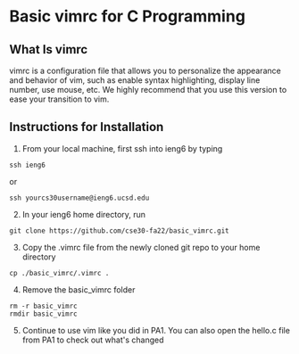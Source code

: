 # Basic vimrc for C Programming
## What Is vimrc
vimrc is a configuration file that allows you to personalize the appearance and
behavior of vim, such as enable syntax highlighting, display line number, use
mouse, etc. We highly recommend that you use this version to ease your
transition to vim. 
## Instructions for Installation
1. From your local machine, first ssh into ieng6 by typing
```
ssh ieng6
```
or 
```
ssh yourcs30username@ieng6.ucsd.edu
```
2. In your ieng6 home directory, run
```
git clone https://github.com/cse30-fa22/basic_vimrc.git
```
3. Copy the .vimrc file from the newly cloned git repo to your home directory
```
cp ./basic_vimrc/.vimrc .
```
4. Remove the basic_vimrc folder
```
rm -r basic_vimrc
rmdir basic_vimrc
```
5. Continue to use vim like you did in PA1. You can also open the hello.c file from PA1 to check out what's changed

